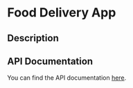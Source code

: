 # Food Delivery App


## Description


## API Documentation

You can find the API documentation [here](https://1qxm3z268c.apidog.io).